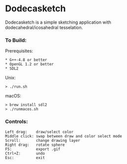 Dodecasketch
===

Dodecasketch is a simple sketching application with dodecahedral/icosahedral tesselation.

### To Build:

Prerequisites:

    * G++-4.8 or better
    * OpenGL 1.2 or better
    * SDL2

Unix:

    > ./run.sh

macOS:

    > brew install sdl2
    > ./runmacos.sh

### Controls:

    Left drag:    draw/select color
    Middle click: swap between draw and color select mode
    Scroll:       change drawing layer
    Right drag:   rotate sphere
    F5:           export .gif
    Ctrl+Z:       undo
    Esc:          exit
